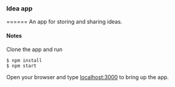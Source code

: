 ### Idea app
======
An app for storing and sharing ideas.

#### Notes

Clone the app and run
```
$ npm install
$ npm start
```

Open your browser and type [localhost:3000](http://localhost:3000/) to bring up the app.
